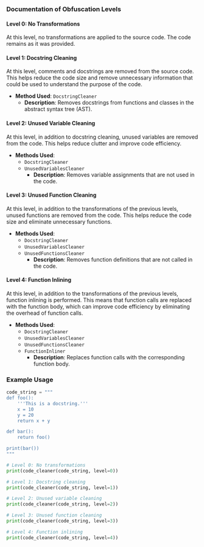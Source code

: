 ### Documentation of Obfuscation Levels

#### Level 0: No Transformations
At this level, no transformations are applied to the source code. The code remains as it was provided.

#### Level 1: Docstring Cleaning
At this level, comments and docstrings are removed from the source code. This helps reduce the code size and remove unnecessary information that could be used to understand the purpose of the code.

- **Method Used**: `DocstringCleaner`
  - **Description**: Removes docstrings from functions and classes in the abstract syntax tree (AST).

#### Level 2: Unused Variable Cleaning
At this level, in addition to docstring cleaning, unused variables are removed from the code. This helps reduce clutter and improve code efficiency.

- **Methods Used**:
  - `DocstringCleaner`
  - `UnusedVariablesCleaner`
    - **Description**: Removes variable assignments that are not used in the code.

#### Level 3: Unused Function Cleaning
At this level, in addition to the transformations of the previous levels, unused functions are removed from the code. This helps reduce the code size and eliminate unnecessary functions.

- **Methods Used**:
  - `DocstringCleaner`
  - `UnusedVariablesCleaner`
  - `UnusedFunctionsCleaner`
    - **Description**: Removes function definitions that are not called in the code.

#### Level 4: Function Inlining
At this level, in addition to the transformations of the previous levels, function inlining is performed. This means that function calls are replaced with the function body, which can improve code efficiency by eliminating the overhead of function calls.

- **Methods Used**:
  - `DocstringCleaner`
  - `UnusedVariablesCleaner`
  - `UnusedFunctionsCleaner`
  - `FunctionInliner`
    - **Description**: Replaces function calls with the corresponding function body.


### Example Usage
```python
code_string = """
def foo():
    '''This is a docstring.'''
    x = 10
    y = 20
    return x + y

def bar():
    return foo()

print(bar())
"""

# Level 0: No transformations
print(code_cleaner(code_string, level=0))

# Level 1: Docstring cleaning
print(code_cleaner(code_string, level=1))

# Level 2: Unused variable cleaning
print(code_cleaner(code_string, level=2))

# Level 3: Unused function cleaning
print(code_cleaner(code_string, level=3))

# Level 4: Function inlining
print(code_cleaner(code_string, level=4))